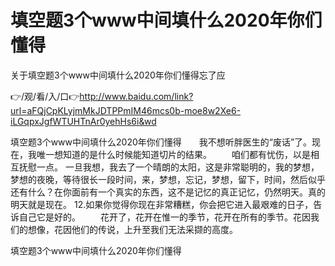 # 填空题3个www中间填什么2020年你们懂得
关于填空题3个www中间填什么2020年你们懂得忘了应

👉/观/看/入/口👉http://www.baidu.com/link?url=aFQjCpKLyjmMkJDTPPmIM46mcs0b-moe8w2Xe6-iLGqpxJgfWTUHTnAr0yehHs6i&wd

填空题3个www中间填什么2020年你们懂得　　我不想听胖医生的“废话”了。现在，我唯一想知道的是什么时候能知道切片的结果。
　　咱们都有忧伤，以是相互抚慰一点。
一旦我想，我去了一个晴朗的太阳，这是非常聪明的，我的梦想，梦想的夜晚，等待很长一段时间，来，梦想，忘记，梦想，留下，时间，然后似乎还有什么？在你面前有一个真实的东西，这不是记忆的真正记忆，仍然明天。真的明天就是现在。
12.如果你觉得你现在非常糟糕，你会把它进入最艰难的日子，告诉自己它是好的。
　　花开了，花开在惟一的季节，花开在所有的季节。花因我们的想像，花因他们的传说，上升至我们无法采撷的高度。

填空题3个www中间填什么2020年你们懂得
